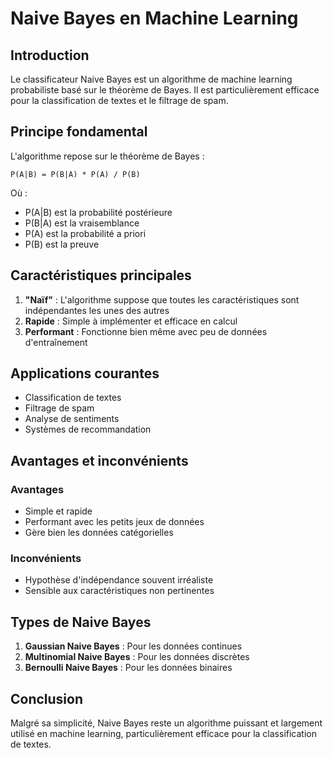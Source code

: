 # Naive Bayes en Machine Learning

## Introduction
Le classificateur Naive Bayes est un algorithme de machine learning probabiliste basé sur le théorème de Bayes. Il est particulièrement efficace pour la classification de textes et le filtrage de spam.

## Principe fondamental
L'algorithme repose sur le théorème de Bayes :
```
P(A|B) = P(B|A) * P(A) / P(B)
```
Où :
- P(A|B) est la probabilité postérieure
- P(B|A) est la vraisemblance
- P(A) est la probabilité a priori
- P(B) est la preuve

## Caractéristiques principales

1. **"Naïf"** : L'algorithme suppose que toutes les caractéristiques sont indépendantes les unes des autres
2. **Rapide** : Simple à implémenter et efficace en calcul
3. **Performant** : Fonctionne bien même avec peu de données d'entraînement

## Applications courantes

- Classification de textes
- Filtrage de spam
- Analyse de sentiments
- Systèmes de recommandation

## Avantages et inconvénients

### Avantages
- Simple et rapide
- Performant avec les petits jeux de données
- Gère bien les données catégorielles

### Inconvénients
- Hypothèse d'indépendance souvent irréaliste
- Sensible aux caractéristiques non pertinentes

## Types de Naive Bayes

1. **Gaussian Naive Bayes** : Pour les données continues
2. **Multinomial Naive Bayes** : Pour les données discrètes
3. **Bernoulli Naive Bayes** : Pour les données binaires

## Conclusion
Malgré sa simplicité, Naive Bayes reste un algorithme puissant et largement utilisé en machine learning, particulièrement efficace pour la classification de textes.